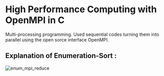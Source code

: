 # High Performance Computing with OpenMPI in C
Multi-processing programming. Used sequential codes turning them into parallel using the open sorce interface OpenMPI.

## Explanation of Enumeration-Sort :

![enum_mpi_reduce](https://raw.githubusercontent.com/panayiotiska/High-Performance-Computing-with-Open-MPI-in-C/master/enum_reduce.png)
